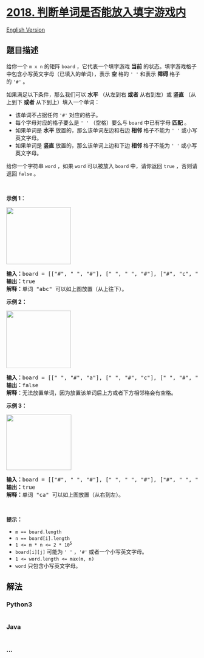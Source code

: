 # [2018. 判断单词是否能放入填字游戏内](https://leetcode-cn.com/problems/check-if-word-can-be-placed-in-crossword)

[English Version](/solution/2000-2099/2018.Check%20if%20Word%20Can%20Be%20Placed%20In%20Crossword/README_EN.md)

## 题目描述

<!-- 这里写题目描述 -->

<p>给你一个&nbsp;<code>m x n</code>&nbsp;的矩阵&nbsp;<code>board</code>&nbsp;，它代表一个填字游戏&nbsp;<strong>当前</strong>&nbsp;的状态。填字游戏格子中包含小写英文字母（已填入的单词），表示&nbsp;<strong>空</strong>&nbsp;格的&nbsp;<code>' '</code>&nbsp;和表示&nbsp;<strong>障碍</strong>&nbsp;格子的&nbsp;<code>'#'</code>&nbsp;。</p>

<p>如果满足以下条件，那么我们可以 <strong>水平</strong>&nbsp;（从左到右 <strong>或者</strong>&nbsp;从右到左）或 <strong>竖直</strong>&nbsp;（从上到下 <strong>或者</strong>&nbsp;从下到上）填入一个单词：</p>

<ul>
	<li>该单词不占据任何&nbsp;<code>'#'</code>&nbsp;对应的格子。</li>
	<li>每个字母对应的格子要么是&nbsp;<code>' '</code>&nbsp;（空格）要么与 <code>board</code>&nbsp;中已有字母 <strong>匹配</strong>&nbsp;。</li>
	<li>如果单词是 <strong>水平</strong>&nbsp;放置的，那么该单词左边和右边 <strong>相邻</strong>&nbsp;格子不能为&nbsp;<code>' '</code>&nbsp;或小写英文字母。</li>
	<li>如果单词是&nbsp;<strong>竖直</strong>&nbsp;放置的，那么该单词上边和下边&nbsp;<strong>相邻</strong><strong>&nbsp;</strong>格子不能为&nbsp;<code>' '</code>&nbsp;或小写英文字母。</li>
</ul>

<p>给你一个字符串&nbsp;<code>word</code>&nbsp;，如果&nbsp;<code>word</code>&nbsp;可以被放入&nbsp;<code>board</code>&nbsp;中，请你返回&nbsp;<code>true</code>&nbsp;，否则请返回&nbsp;<code>false</code>&nbsp;。</p>

<p>&nbsp;</p>

<p><strong>示例 1：</strong></p>

<p><img alt="" src="https://cdn.jsdelivr.net/gh/doocs/leetcode@main/solution/2000-2099/2018.Check%20if%20Word%20Can%20Be%20Placed%20In%20Crossword/images/crossword-1.png" style="width: 170px; height: 150px;" /></p>

<pre>
<b>输入：</b>board = [["#", " ", "#"], [" ", " ", "#"], ["#", "c", " "]], word = "abc"
<b>输出：</b>true
<b>解释：</b>单词 "abc" 可以如上图放置（从上往下）。
</pre>

<p><strong>示例 2：</strong></p>

<p><img alt="" src="https://cdn.jsdelivr.net/gh/doocs/leetcode@main/solution/2000-2099/2018.Check%20if%20Word%20Can%20Be%20Placed%20In%20Crossword/images/c2.png" style="width: 170px; height: 151px;" /></p>

<pre>
<b>输入：</b>board = [[" ", "#", "a"], [" ", "#", "c"], [" ", "#", "a"]], word = "ac"
<b>输出：</b>false
<b>解释：</b>无法放置单词，因为放置该单词后上方或者下方相邻格会有空格。</pre>

<p><strong>示例 3：</strong></p>

<p><img alt="" src="https://cdn.jsdelivr.net/gh/doocs/leetcode@main/solution/2000-2099/2018.Check%20if%20Word%20Can%20Be%20Placed%20In%20Crossword/images/crossword-2.png" style="width: 171px; height: 146px;" /></p>

<pre>
<b>输入：</b>board = [["#", " ", "#"], [" ", " ", "#"], ["#", " ", "c"]], word = "ca"
<b>输出：</b>true
<b>解释：</b>单词 "ca" 可以如上图放置（从右到左）。
</pre>

<p>&nbsp;</p>

<p><strong>提示：</strong></p>

<ul>
	<li><code>m == board.length</code></li>
	<li><code>n == board[i].length</code></li>
	<li><code>1 &lt;= m * n &lt;= 2 * 10<sup>5</sup></code></li>
	<li><code>board[i][j]</code>&nbsp;可能为&nbsp;<code>' '</code>&nbsp;，<code>'#'</code>&nbsp;或者一个小写英文字母。</li>
	<li><code>1 &lt;= word.length &lt;= max(m, n)</code></li>
	<li><code>word</code>&nbsp;只包含小写英文字母。</li>
</ul>

## 解法

<!-- 这里可写通用的实现逻辑 -->

<!-- tabs:start -->

### **Python3**

<!-- 这里可写当前语言的特殊实现逻辑 -->

```python

```

### **Java**

<!-- 这里可写当前语言的特殊实现逻辑 -->

```java

```

### **...**

```

```

<!-- tabs:end -->
